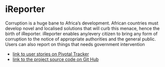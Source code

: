 # iReporter
Corruption is a huge bane to Africa’s development. African countries must develop novel and
localised solutions that will curb this menace, hence the birth of iReporter. iReporter enables
any/every citizen to bring any form of corruption to the notice of appropriate authorities and the
general public. Users can also report on things that needs government intervention

- [link to user stories on Pivotal Tracker](https://www.pivotaltracker.com/n/projects/2231809)
- [link to the project source code on Git Hub](https://github.com/kalsmic/iReporter/tree/develop)
 <!--
[link to the live project hosted on Git Hub pages](https://github.com/kalsmic/iReporter/tree/develop)
-->


 
